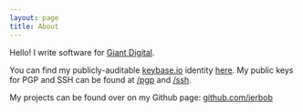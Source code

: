 ```yaml
---
layout: page
title: About
---
```


Hello! I write software for [Giant Digital](https://www.giantmade.com/).

You can find my publicly-auditable [keybase.io](https://keybase.io) identity [here](https://keybase.io/jeremiahb).
My public keys for PGP and SSH can be found at [/pgp](https://jerbob.me/pgp) and [/ssh](https://jerbob.me/ssh).

My projects can be found over on my Github page: [github.com/jerbob](https://github.com/jerbob)
